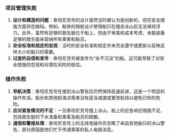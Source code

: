 ### 项目管理失败

1. **设计和建造的问题**：泰坦尼克号的设计虽然当时被认为是创新的，但在安全措施方面存在缺陷。例如，船体的隔舱设计使得船只在撞击冰山后无法保持浮力。此外，虽然有足够的救生艇位于船上，但由于审美和成本考虑，未能装备足够的救生艇来容纳所有乘客和船员。
2. **安全标准和规定的忽视**：当时的安全标准和规定并未完全遵守或更新以反映这样大小的船只的需要。
3. **过度的自信和宣传**：泰坦尼克号被宣传为“永不沉没”的船，这可能导致了对安全措施的忽视和对潜在风险的低估。

### 操作失败

1. **导航决策**：泰坦尼克号在接到冰山警告后仍然保持高速前进，这是一个明显的操作失误。船长和其他航海决策者没有适当减速或更改航线以避免已知的危险。
2. **应对紧急情况的不足**：一旦泰坦尼克号撞上冰山，船上的应急响应措施不足，包括救生艇的下水准备和乘客及船员的疏散。
3. **通信和警报处理**：泰坦尼克号上的无线电操作员忽略了来自其他船只的冰山警告，部分原因是他们忙于传递乘客的私人电报消息。